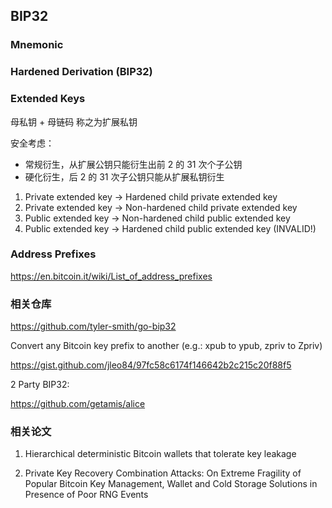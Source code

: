 ## BIP32

### Mnemonic

### Hardened Derivation (BIP32)

### Extended Keys

母私钥 + 母链码 称之为扩展私钥

安全考虑：

+ 常规衍生，从扩展公钥只能衍生出前 2 的 31 次个子公钥
+ 硬化衍生，后 2 的 31 次子公钥只能从扩展私钥衍生

1) Private extended key -> Hardened child private extended key
2) Private extended key -> Non-hardened child private extended key
3) Public extended key -> Non-hardened child public extended key
4) Public extended key -> Hardened child public extended key (INVALID!)

### Address Prefixes

https://en.bitcoin.it/wiki/List_of_address_prefixes

### 相关仓库

https://github.com/tyler-smith/go-bip32

Convert any Bitcoin key prefix to another (e.g.: xpub to ypub, zpriv to Zpriv)

https://gist.github.com/jleo84/97fc58c6174f146642b2c215c20f88f5

2 Party BIP32:

https://github.com/getamis/alice

### 相关论文

1. Hierarchical deterministic Bitcoin wallets that tolerate key leakage

2. Private Key Recovery Combination Attacks: On Extreme Fragility of Popular Bitcoin Key Management, Wallet and Cold Storage Solutions in Presence of Poor RNG Events